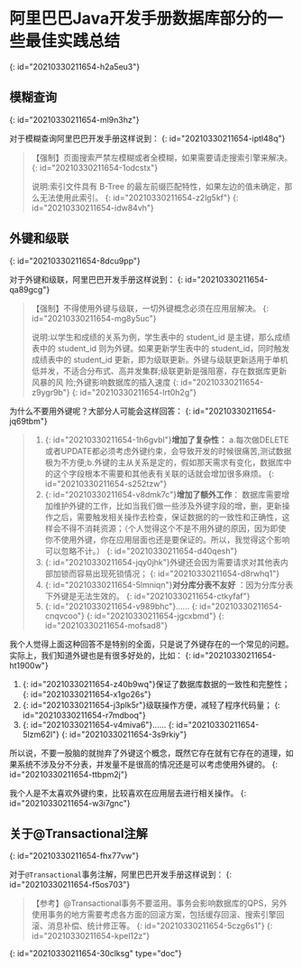 # 阿里巴巴Java开发手册数据库部分的一些最佳实践总结
{: id="20210330211654-h2a5eu3"}

## 模糊查询
{: id="20210330211654-ml9n3hz"}

对于模糊查询阿里巴巴开发手册这样说到：
{: id="20210330211654-iptl48q"}

> 【强制】页面搜索严禁左模糊或者全模糊，如果需要请走搜索引擎来解决。
> {: id="20210330211654-1odcstx"}
>
> 说明:索引文件具有 B-Tree 的最左前缀匹配特性，如果左边的值未确定，那么无法使用此索引。
> {: id="20210330211654-z2lg5kf"}
{: id="20210330211654-idw84vh"}

## 外键和级联
{: id="20210330211654-8dcu9pp"}

对于外键和级联，阿里巴巴开发手册这样说到：
{: id="20210330211654-qa89gcg"}

> 【强制】不得使用外键与级联，一切外键概念必须在应用层解决。
> {: id="20210330211654-mg8y5uc"}
>
> 说明:以学生和成绩的关系为例，学生表中的 student_id 是主键，那么成绩表中的 student_id 则为外键。如果更新学生表中的 student_id，同时触发成绩表中的 student_id 更新，即为级联更新。外键与级联更新适用于单机低并发，不适合分布式、高并发集群;级联更新是强阻塞，存在数据库更新风暴的风 险;外键影响数据库的插入速度
> {: id="20210330211654-z9ygr9b"}
{: id="20210330211654-lrt0h2g"}

为什么不要用外键呢？大部分人可能会这样回答：
{: id="20210330211654-jq69tbm"}

> 1. {: id="20210330211654-1h6gvbl"}**增加了复杂性：** a.每次做DELETE 或者UPDATE都必须考虑外键约束，会导致开发的时候很痛苦,测试数据极为不方便;b.外键的主从关系是定的，假如那天需求有变化，数据库中的这个字段根本不需要和其他表有关联的话就会增加很多麻烦。
>    {: id="20210330211654-s252tzw"}
> 2. {: id="20210330211654-v8dmk7c"}**增加了额外工作**： 数据库需要增加维护外键的工作，比如当我们做一些涉及外键字段的增，删，更新操作之后，需要触发相关操作去检查，保证数据的的一致性和正确性，这样会不得不消耗资源；（个人觉得这个不是不用外键的原因，因为即使你不使用外键，你在应用层面也还是要保证的。所以，我觉得这个影响可以忽略不计。）
>    {: id="20210330211654-d40qesh"}
> 3. {: id="20210330211654-jqy0jhk"}外键还会因为需要请求对其他表内部加锁而容易出现死锁情况；
>    {: id="20210330211654-d8rwhq1"}
> 4. {: id="20210330211654-5lmniqn"}**对分库分表不友好** ：因为分库分表下外键是无法生效的。
>    {: id="20210330211654-ctkyfaf"}
> 5. {: id="20210330211654-v989bhc"}......
>    {: id="20210330211654-cnqvcoo"}
> {: id="20210330211654-jgcxbmd"}
{: id="20210330211654-mofsad8"}

我个人觉得上面这种回答不是特别的全面，只是说了外键存在的一个常见的问题。实际上，我们知道外键也是有很多好处的，比如：
{: id="20210330211654-ht1900w"}

1. {: id="20210330211654-z40b9wq"}保证了数据库数据的一致性和完整性；
   {: id="20210330211654-x1go26s"}
2. {: id="20210330211654-j3plk5r"}级联操作方便，减轻了程序代码量；
   {: id="20210330211654-r7mdboq"}
3. {: id="20210330211654-v4miva6"}......
   {: id="20210330211654-5lzm62l"}
{: id="20210330211654-3s9rkiy"}

所以说，不要一股脑的就抛弃了外键这个概念，既然它存在就有它存在的道理，如果系统不涉及分不分表，并发量不是很高的情况还是可以考虑使用外键的。
{: id="20210330211654-ttbpm2j"}

我个人是不太喜欢外键约束，比较喜欢在应用层去进行相关操作。
{: id="20210330211654-w3i7gnc"}

## 关于@Transactional注解
{: id="20210330211654-fhx77vw"}

对于`@Transactional`事务注解，阿里巴巴开发手册这样说到：
{: id="20210330211654-f5os703"}

> 【参考】@Transactional事务不要滥用。事务会影响数据库的QPS，另外使用事务的地方需要考虑各方面的回滚方案，包括缓存回滚、搜索引擎回滚、消息补偿、统计修正等。
> {: id="20210330211654-5czg6s1"}
{: id="20210330211654-kpel12z"}


{: id="20210330211654-30clksg" type="doc"}
